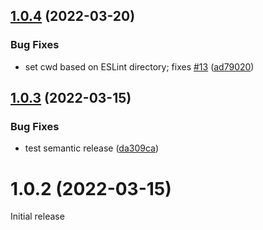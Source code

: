 ## [1.0.4](https://github.com/AtomLinter/linter-eslint-node/compare/v1.0.3...v1.0.4) (2022-03-20)


### Bug Fixes

* set cwd based on ESLint directory; fixes [#13](https://github.com/AtomLinter/linter-eslint-node/issues/13) ([ad79020](https://github.com/AtomLinter/linter-eslint-node/commit/ad790209496f5d5bf47732f56efaa75e415211ed))

## [1.0.3](https://github.com/AtomLinter/linter-eslint-node/compare/v1.0.2...v1.0.3) (2022-03-15)


### Bug Fixes

* test semantic release ([da309ca](https://github.com/AtomLinter/linter-eslint-node/commit/da309ca0aa41e3b8b1d0ebe03234b3751eb35bee))

# 1.0.2 (2022-03-15)


Initial release
